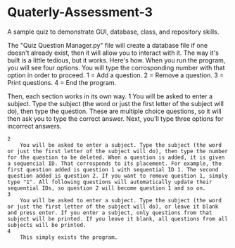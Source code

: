 # Quaterly-Assessment-3
A sample quiz to demonstrate GUI, database, class, and repository skills.

The "Quiz Question Manager.py" file will create a database file if one doesn't already exist, then it will allow you to interact with it. The way it's built is a little tedious, but it works. Here's how.
When you run the program, you will see four options. You will type the corrosponding number with that option in order to proceed.
    1 = Add a question.
    2 = Remove a question.
    3 = Print questions.
    4 = End the program.

Then, each section works in its own way. 
    1
        You will be asked to enter a subject. Type the subject (the word or just the first letter of the subject will do), then type the question. These are multiple choice questions, so it will then ask you to type the correct answer. Next, you'll type three options for incorrect answers.

    2
        You will be asked to enter a subject. Type the subject (the word or just the first letter of the subject will do), then type the number for the question to be deleted. When a question is added, it is given a sequencial ID. That corrosponds to its placement. For example, the first question added is question 1 with sequential ID 1. The second question added is question 2. If you want to remove question 1, simply type "1". All following questions will automatically update their sequential IDs, so question 2 will become question 1 and so on.
    3
        You will be asked to enter a subject. Type the subject (the word or just the first letter of the subject will do), or leave it blank and press enter. If you enter a subject, only questions from that subject will be printed. If you leave it blank, all questions from all subjects will be printed.
    4
        This simply exists the program.